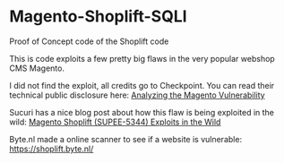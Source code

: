 # Magento-Shoplift-SQLI
Proof of Concept code of the Shoplift code


This is code exploits a few pretty big flaws in the very popular webshop CMS Magento.

I did not find the exploit, all credits go to Checkpoint.
You can read their technical public disclosure here: [Analyzing the Magento Vulnerability](http://blog.checkpoint.com/2015/04/20/analyzing-magento-vulnerability/)

Sucuri has a nice blog post about how this flaw is being exploited in the wild: [Magento Shoplift (SUPEE-5344) Exploits in the Wild](https://blog.sucuri.net/2015/04/magento-shoplift-supee-5344-exploits-in-the-wild.html)

Byte.nl made a online scanner to see if a website is vulnerable: https://shoplift.byte.nl/
